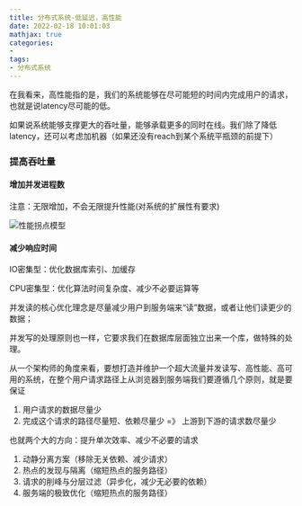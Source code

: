 ```yaml
---
title: 分布式系统-低延迟，高性能
date: 2022-02-18 10:01:03
mathjax: true
categories:
- 
tags: 
- 分布式系统
---
```


在我看来，高性能指的是，我们的系统能够在尽可能短的时间内完成用户的请求，也就是说latency尽可能的低。

如果说系统能够支撑更大的吞吐量，能够承载更多的同时在线。我们除了降低latency，还可以考虑加机器（如果还没有reach到某个系统平瓶颈的前提下）

### 提高吞吐量

#### 增加并发进程数

注意：无限增加，不会无限提升性能(对系统的扩展性有要求)

![性能拐点模型](http://cdn.b5mang.com/202132011337.png)

#### 减少响应时间

IO密集型：优化数据库索引、加缓存

CPU密集型：优化算法时间复杂度、减少不必要运算等

并发读的核心优化理念是尽量减少用户到服务端来“读”数据，或者让他们读更少的数据；

并发写的处理原则也一样，它要求我们在数据库层面独立出来一个库，做特殊的处理。

从一个架构师的角度来看，要想打造并维护一个超大流量并发读写、高性能、高可用的系统，在整个用户请求路径上从浏览器到服务端我们要遵循几个原则，就是要保证

1. 用户请求的数据尽量少
2. 完成这个请求的路径尽量短、依赖尽量少 =》 上游到下游的请求数尽量少

也就两个大的方向：提升单次效率、减少不必要的请求

1. 动静分离方案（移除无关依赖、减少请求）
2. 热点的发现与隔离（缩短热点的服务路径）
3. 请求的削峰与分层过滤（异步化，减少无必要的依赖）
4. 服务端的极致优化（缩短热点的服务路径）
